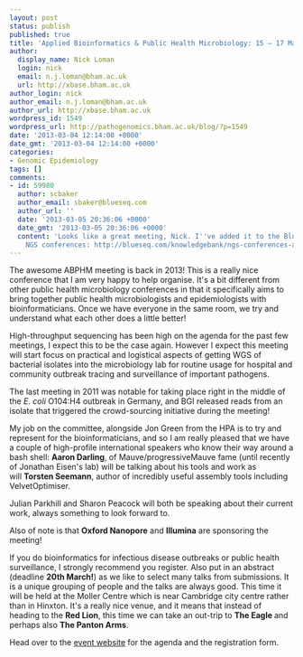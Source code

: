 ```yaml
---
layout: post
status: publish
published: true
title: 'Applied Bioinformatics & Public Health Microbiology: 15 – 17 May 2013'
author:
  display_name: Nick Loman
  login: nick
  email: n.j.loman@bham.ac.uk
  url: http://xbase.bham.ac.uk
author_login: nick
author_email: n.j.loman@bham.ac.uk
author_url: http://xbase.bham.ac.uk
wordpress_id: 1549
wordpress_url: http://pathogenomics.bham.ac.uk/blog/?p=1549
date: '2013-03-04 12:14:00 +0000'
date_gmt: '2013-03-04 12:14:00 +0000'
categories:
- Genomic Epidemiology
tags: []
comments:
- id: 59980
  author: scbaker
  author_email: sbaker@blueseq.com
  author_url: ''
  date: '2013-03-05 20:36:06 +0000'
  date_gmt: '2013-03-05 20:36:06 +0000'
  content: 'Looks like a great meeting, Nick. I''ve added it to the BlueSEQ list of
    NGS conferences: http://blueseq.com/knowledgebank/ngs-conferences-and-meetings/'
---
```

<p>The awesome ABPHM meeting is back in 2013! This is a really nice conference that I am very happy to help organise. It's a bit different from other public health microbiology conferences in that it specifically aims to bring together public health microbiologists and epidemiologists with bioinformaticians. Once we have everyone in the same room, we try and understand what each other does a little better!</p>
<p>High-throughput sequencing has been high on the agenda for the past few meetings, I expect this to be the case again. However I expect this meeting will start focus on practical and logistical aspects of getting WGS of bacterial isolates into the microbiology lab for routine usage for hospital and community outbreak tracing and surveillance of important pathogens.</p>
<p>The last meeting in 2011 was notable for taking place right in the middle of the <em>E. coli</em> O104:H4 outbreak in Germany, and BGI released reads from an isolate that triggered the crowd-sourcing initiative during the meeting!</p>
<p>My job on the committee, alongside Jon Green from the HPA is to try and represent for the bioinformaticians, and so I am really pleased that we have a couple of high-profile international speakers who know their way around a bash shell: <strong>Aaron Darling</strong>, of Mauve/progressiveMauve fame (until recently of Jonathan Eisen's lab) will be talking about his tools and work as will <strong>Torsten Seemann</strong>, author of incredibly useful assembly tools including VelvetOptimiser.</p>
<p>Julian Parkhill and Sharon Peacock will both be speaking about their current work, always something to look forward to.</p>
<p>Also of note is that <strong>Oxford Nanopore</strong> and <strong>Illumina</strong> are sponsoring the meeting!</p>
<p>If you do bioinformatics for infectious disease outbreaks or public health surveillance, I strongly recommend you register. Also put in an abstract (deadline <strong>20th March!</strong>) as we like to select many talks from submissions. It is a unique grouping of people and the talks are always good. This time it will be held at the Moller Centre which is near Cambridge city centre rather than in Hinxton. It's a really nice venue, and it means that instead of heading to the <strong>Red Lion</strong>, this time we can take an out-trip to <strong>The Eagle </strong>and perhaps also <strong>The Panton Arms</strong>.</p>
<p>Head over to the <a href="https://registration.hinxton.wellcome.ac.uk/display_info.asp?id=313">event website</a> for the agenda and the registration form.</p>
<p>&nbsp;</p>
